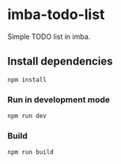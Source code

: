 # imba-todo-list

Simple TODO list in imba.

## Install dependencies

```
npm install
```

### Run in development mode

```
npm run dev
```

### Build

```
npm run build
```

